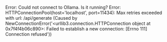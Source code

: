 Error: Could not connect to Ollama. Is it running? Error: HTTPConnectionPool(host='localhost', port=11434): Max retries exceeded with url: /api/generate (Caused by NewConnectionError('<urllib3.connection.HTTPConnection object at 0x7f4f4b06c890>: Failed to establish a new connection: [Errno 111] Connection refused'))
